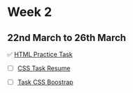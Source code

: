 # Week 2

## 22nd March to 26th March

   ✅  [HTML Practice Task](HTML-Practice-task)

   - [ ] [CSS Task Resume]()

   - [ ] [Task CSS Boostrap]()

